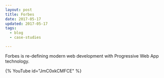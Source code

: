 ```yaml
---
layout: post
title: Forbes
date: 2017-05-17
updated: 2017-05-17
tags:
  - blog
  - case-studies

---
```


Forbes is re-defining modern web development with Progressive Web App
technology.

{% YouTube id="JmC0xkCMFCE" %}

